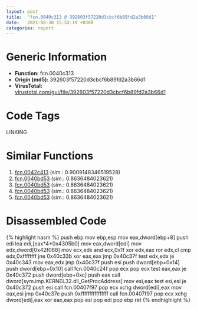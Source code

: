 ```yaml
---
layout: post
title:  "fcn.0040c313 @ 392603f57220d3cbcf6b89fd2a3b66d1"
date:   2021-08-30 15:52:19 +0300
categories: report
---
```


# Generic Information
- **Function:** fcn.0040c313
- **Origin (md5):** 392603f57220d3cbcf6b89fd2a3b66d1
- **VirusTotal:** [virustotal.com/gui/file/392603f57220d3cbcf6b89fd2a3b66d1][virustotal_ref]

# Code Tags
<span class="tag" id="LINKING">LINKING</span>


# Similar Functions

1. [fcn.0042c413][similar_1_ref] (sim.: 0.9009148346519528)
2. [fcn.0040bd53][similar_2_ref] (sim.: 0.8636484023621)
3. [fcn.0040bd53][similar_3_ref] (sim.: 0.8636484023621)
4. [fcn.0040bd53][similar_4_ref] (sim.: 0.8636484023621)
5. [fcn.0040bd53][similar_5_ref] (sim.: 0.8636484023621)


# Disassembled Code

{% highlight nasm %}
push ebp
mov ebp,esp
mov eax,dword[ebp+8]
push edi
lea edi,[eax*4+0x4305b0]
mov eax,dword[edi]
mov edx,dword[0x42f068]
mov ecx,edx
and ecx,0x1f
xor edx,eax
ror edx,cl
cmp edx,0xffffffff
jne 0x40c33b
xor eax,eax
jmp 0x40c37f
test edx,edx
je 0x40c343
mov eax,edx
jmp 0x40c37f
push esi
push dword[ebp+0x14]
push dword[ebp+0x10]
call fcn.0040c24f
pop ecx
pop ecx
test eax,eax
je 0x40c372
push dword[ebp+0xc]
push eax
call dword[sym.imp.KERNEL32.dll_GetProcAddress]
mov esi,eax
test esi,esi
je 0x40c372
push esi
call fcn.00407f97
pop ecx
xchg dword[edi],eax
mov eax,esi
jmp 0x40c37e
push 0xffffffffffffffff
call fcn.00407f97
pop ecx
xchg dword[edi],eax
xor eax,eax
pop esi
pop edi
pop ebp
ret 
{% endhighlight %}


[similar_1_ref]: /report/fcn.0042c413@38d41d729f8f30faf0dd96f0c7acba4b
[similar_2_ref]: /report/fcn.0040bd53@b9e7701b101639a92238161f00b7471e
[similar_3_ref]: /report/fcn.0040bd53@2befdc6dad4b6936d78e65ffd5537599
[similar_4_ref]: /report/fcn.0040bd53@773e84b03dfb92871dd754ab3c01c180
[similar_5_ref]: /report/fcn.0040bd53@6312517583453b51c66fd5c06a181092
[virustotal_ref]: https://www.virustotal.com/gui/file/392603f57220d3cbcf6b89fd2a3b66d1